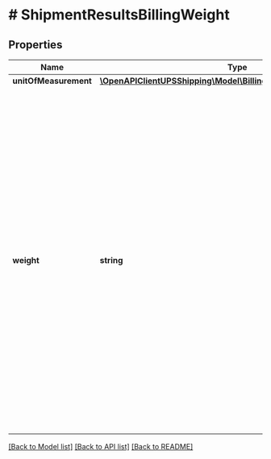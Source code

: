 # # ShipmentResultsBillingWeight

## Properties

Name | Type | Description | Notes
------------ | ------------- | ------------- | -------------
**unitOfMeasurement** | [**\OpenAPIClientUPSShipping\Model\BillingWeightUnitOfMeasurement**](BillingWeightUnitOfMeasurement.md) |  |
**weight** | **string** | Billing weight. Higher of the actual shipment weight versus the shipment dimensional weight.  When using a negotiated divisor different from the published UPS divisor (139 for inches and 5,000 for cm), the weight returned is based on the published divisor. Rates, however, are based on the negotiated divisor. |

[[Back to Model list]](../../README.md#models) [[Back to API list]](../../README.md#endpoints) [[Back to README]](../../README.md)
